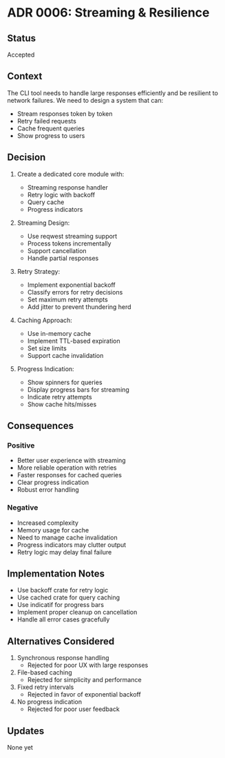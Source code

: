 # ADR 0006: Streaming & Resilience

## Status
Accepted

## Context
The CLI tool needs to handle large responses efficiently and be resilient to network failures. We need to design a system that can:
- Stream responses token by token
- Retry failed requests
- Cache frequent queries
- Show progress to users

## Decision
1. Create a dedicated core module with:
   - Streaming response handler
   - Retry logic with backoff
   - Query cache
   - Progress indicators

2. Streaming Design:
   - Use reqwest streaming support
   - Process tokens incrementally
   - Support cancellation
   - Handle partial responses

3. Retry Strategy:
   - Implement exponential backoff
   - Classify errors for retry decisions
   - Set maximum retry attempts
   - Add jitter to prevent thundering herd

4. Caching Approach:
   - Use in-memory cache
   - Implement TTL-based expiration
   - Set size limits
   - Support cache invalidation

5. Progress Indication:
   - Show spinners for queries
   - Display progress bars for streaming
   - Indicate retry attempts
   - Show cache hits/misses

## Consequences

### Positive
- Better user experience with streaming
- More reliable operation with retries
- Faster responses for cached queries
- Clear progress indication
- Robust error handling

### Negative
- Increased complexity
- Memory usage for cache
- Need to manage cache invalidation
- Progress indicators may clutter output
- Retry logic may delay final failure

## Implementation Notes
- Use backoff crate for retry logic
- Use cached crate for query caching
- Use indicatif for progress bars
- Implement proper cleanup on cancellation
- Handle all error cases gracefully

## Alternatives Considered
1. Synchronous response handling
   - Rejected for poor UX with large responses
2. File-based caching
   - Rejected for simplicity and performance
3. Fixed retry intervals
   - Rejected in favor of exponential backoff
4. No progress indication
   - Rejected for poor user feedback

## Updates
None yet
